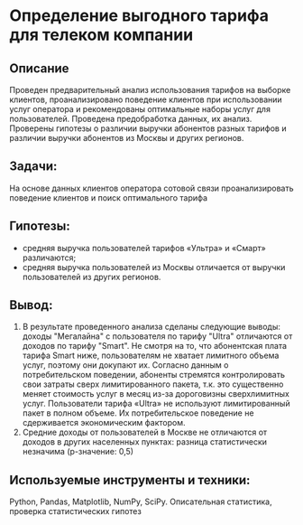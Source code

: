 # Определение выгодного тарифа для телеком компании
##  Описание
Проведен предварительный анализ использования тарифов на выборке клиентов, проанализировано поведение клиентов при использовании услуг оператора и рекомендованы оптимальные наборы услуг для пользователей. Проведена предобработка данных, их анализ. Проверены гипотезы о различии выручки абонентов разных тарифов и
различии выручки абонентов из Москвы и других регионов.
## Задачи:
На основе данных клиентов оператора сотовой связи проанализировать поведение клиентов и поиск оптимального тарифа

## Гипотезы:
* средняя выручка пользователей тарифов «Ультра» и «Смарт» различаются;
* средняя выручка пользователей из Москвы отличается от выручки пользователей из других регионов. 

## Вывод:
1. В результате проведенного анализа сделаны следующие выводы: доходы "Мегалайна" с пользователя по тарифу "Ultra" отличаются от доходов по тарифу "Smart". Не смотря на то, что абонентская плата тарифа Smart ниже, пользователям не хватает лимитного объема услуг, поэтому они докупают их. 
Согласно данным о потребительском поведении, абоненты стремятся контролировать свои затраты сверх лимитированного пакета, т.к. это существенно меняет стоимость услуг в месяц из-за дороговизны сверхлимитных услуг.
Пользователи тарифа «Ultra» не используют лимитированный пакет в полном объеме. Их потребительское поведение не сдерживается экономическим фактором.
2. Средние доходы от пользователей в Москве не отличаются от доходов в других населенных пунктах: разница статистически незначима (p-значение: 0,5)

##  Используемые инструменты и техники:
 Python, Pandas, Matplotlib, NumPy, SciPy. Описательная статистика, проверка статистических гипотез
